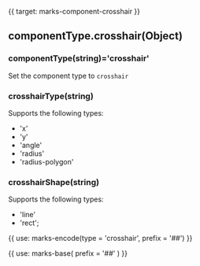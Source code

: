 {{ target: marks-component-crosshair }}

## componentType.crosshair(Object)

### componentType(string)='crosshair'

Set the component type to `crosshair`

### crosshairType(string)

Supports the following types:

- 'x'
- 'y'
- 'angle'
- 'radius'
- 'radius-polygon'

### crosshairShape(string)

Supports the following types:

- 'line'
- 'rect';

{{ use: marks-encode(type = 'crosshair', prefix = '##') }}

{{ use: marks-base( prefix = '##' ) }}